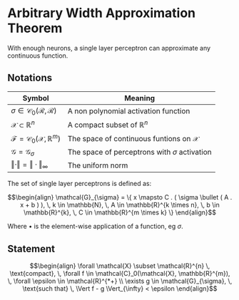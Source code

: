 # Arbitrary Width Approximation Theorem

With enough neurons, a single layer perceptron can approximate any continuous function.

## Notations

| Symbol                                                                    | Meaning                                                                           |
| ------------------------------------------------------------------------- | --------------------------------------------------------------------------------- |
| $\sigma \in \mathcal{C}_0(\mathcal{R}, \mathcal{R})$                      | A non polynomial activation function                                              |
| $\mathcal{X} \subset \mathbb{R}^{n}$                                      | A compact subset of $\mathbb{R}^{n}$                                              |
| $\mathcal{F} = \mathcal{C}_0(\mathcal{X}, \mathbb{R}^{m})$                | The space of continuous funtions on $\mathcal{X}$                                 |
| $\mathcal{G} = \mathcal{G}_{\sigma}$                                      | The space of perceptrons with $\sigma$ activation                                 |
| $\Vert \cdot \Vert = \Vert \cdot \Vert_\infty$                            | The uniform norm                                                                  |

The set of single layer perceptrons is defined as:

$$\begin{align}
\mathcal{G}_{\sigma} = \{ x \mapsto C . ( \sigma \bullet ( A . x + b ) ), \, k \in \mathbb{N}, \, A \in \mathbb{R}^{k \times n}, \, b \in \mathbb{R}^{k}, \, C \in \mathbb{R}^{m \times k} \}
\end{align}$$

Where $\bullet$ is the element-wise application of a function, eg $\sigma$.

## Statement

$$\begin{align}
\forall \mathcal{X} \subset \mathcal{R}^{n} \, \text{compact}, \, \forall f \in \mathcal{C}_0(\mathcal{X}, \mathbb{R}^{m}), \, \forall \epsilon \in \mathcal{R}^{*+} \\
\exists g \in \mathcal{G}_{\sigma}, \, \text{such that} \, \Vert f - g \Vert_{\infty} < \epsilon
\end{align}$$
